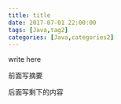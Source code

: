 ```yaml
---
title: title
date: 2017-07-01 22:00:00
tags: [Java,tag2]
categories: [Java,categories2]
---
```


write here

前面写摘要

<!--more-->

后面写剩下的内容